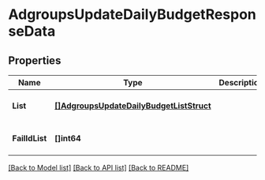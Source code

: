 # AdgroupsUpdateDailyBudgetResponseData

## Properties
Name | Type | Description | Notes
------------ | ------------- | ------------- | -------------
**List** | [**[]AdgroupsUpdateDailyBudgetListStruct**](AdgroupsUpdateDailyBudgetListStruct.md) |  | [optional] [default to null]
**FailIdList** | **[]int64** |  | [optional] [default to null]

[[Back to Model list]](../README.md#documentation-for-models) [[Back to API list]](../README.md#documentation-for-api-endpoints) [[Back to README]](../README.md)


